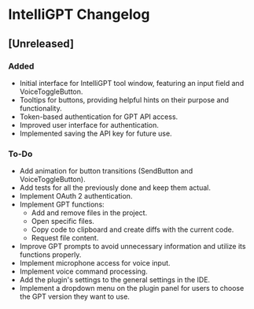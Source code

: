 <!-- Keep a Changelog guide -> https://keepachangelog.com -->

# IntelliGPT Changelog

## [Unreleased]

### Added
- Initial interface for IntelliGPT tool window, featuring an input field and VoiceToggleButton.
- Tooltips for buttons, providing helpful hints on their purpose and functionality.
- Token-based authentication for GPT API access.
- Improved user interface for authentication.
- Implemented saving the API key for future use.

### To-Do
- Add animation for button transitions (SendButton and VoiceToggleButton).
- Add tests for all the previously done and keep them actual.
- Implement OAuth 2 authentication.
- Implement GPT functions:
  - Add and remove files in the project.
  - Open specific files.
  - Copy code to clipboard and create diffs with the current code.
  - Request file content.
- Improve GPT prompts to avoid unnecessary information and utilize its functions properly.
- Implement microphone access for voice input.
- Implement voice command processing.
- Add the plugin's settings to the general settings in the IDE.
- Implement a dropdown menu on the plugin panel for users to choose the GPT version they want to use.
